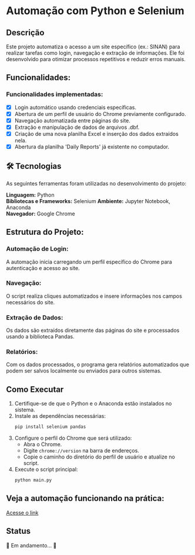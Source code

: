 # Automação com Python e Selenium  

## Descrição  
Este projeto automatiza o acesso a um site específico (ex.: SINAN) para realizar tarefas como login, navegação e extração de informações. Ele foi desenvolvido para otimizar processos repetitivos e reduzir erros manuais.  

## Funcionalidades:  

### Funcionalidades implementadas:  
- [x] Login automático usando credenciais específicas.  
- [x] Abertura de um perfil de usuário do Chrome previamente configurado.  
- [x] Navegação automatizada entre páginas do site.  
- [x] Extração e manipulação de dados de arquivos .dbf.
- [x] Criação de uma nova planilha Excel e inserção dos dados extraídos nela.
- [x] Abertura da planilha 'Daily Reports' já existente no computador.   

## 🛠 Tecnologias  
As seguintes ferramentas foram utilizadas no desenvolvimento do projeto:  

**Linguagem:** Python  
**Bibliotecas e Frameworks:** Selenium
**Ambiente:** Jupyter Notebook, Anaconda  
**Navegador:** Google Chrome  

## Estrutura do Projeto:  

### Automação de Login:  
A automação inicia carregando um perfil específico do Chrome para autenticação e acesso ao site.  

### Navegação:  
O script realiza cliques automatizados e insere informações nos campos necessários do site.  

### Extração de Dados:  
Os dados são extraídos diretamente das páginas do site e processados usando a biblioteca Pandas.  

### Relatórios:  
Com os dados processados, o programa gera relatórios automatizados que podem ser salvos localmente ou enviados para outros sistemas.  

## Como Executar  
1. Certifique-se de que o Python e o Anaconda estão instalados no sistema.  
2. Instale as dependências necessárias:  
   ```bash  
   pip install selenium pandas  
   ```  
3. Configure o perfil do Chrome que será utilizado:  
   - Abra o Chrome.  
   - Digite `chrome://version` na barra de endereços.  
   - Copie o caminho do diretório do perfil de usuário e atualize no script.  
4. Execute o script principal:  
   ```bash  
   python main.py  
   ```
## Veja a automação funcionando na prática:
[Acesse o link](https://drive.google.com/file/d/1ohVG0MiZkgCebL4HyFB8aL8ue2DtJO9S/view?usp=drive_link)

## Status  
🚧 Em andamento... 🚧  
